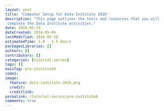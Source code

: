 ```yaml
---
layout: post
title: "Computer Setup for Data Institute 2016"
description: "This page outlines the tools and resources that you will need to
 complete the Data Institute activities."
date: 2016-05-19
dateCreated: 2014-05-06
lastModified: 2016-05-18
estimatedTime: 1.0 - 1.5 Hours
packagesLibraries: []
authors: []
contributors: []
categories: [tutorial-series]
tags: []
mainTag: pre-institute0
code1: 
image:
  feature: data-institute-2016.png
  credit:
  creditlink:
permalink: /tutorial-series/pre-institute0
comments: true
---
```

